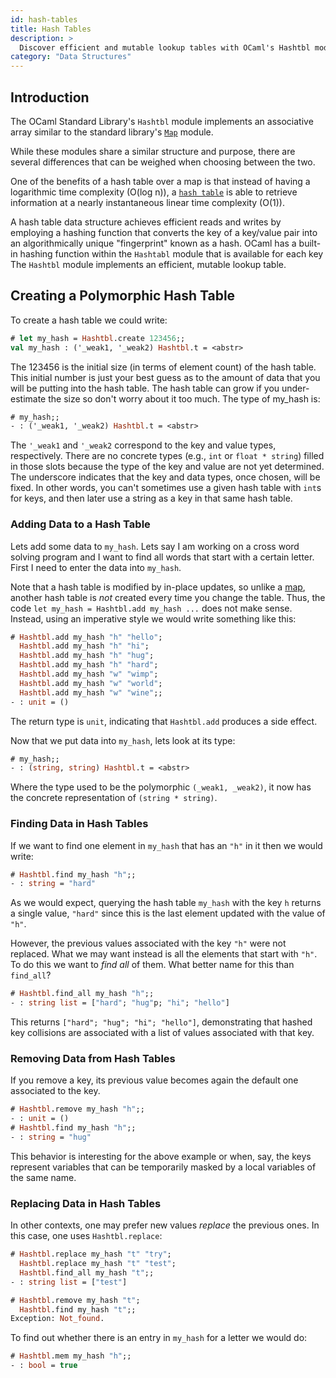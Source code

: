 ```yaml
---
id: hash-tables
title: Hash Tables
description: >
  Discover efficient and mutable lookup tables with OCaml's Hashtbl module
category: "Data Structures"
---
```


## Introduction

The OCaml Standard Library's `Hashtbl` module implements an associative array
similar to the standard library's [`Map`](https://ocaml.org/docs/maps) module.

While these modules share a similar structure and purpose, there are several
differences that can be weighed when choosing between the two.

One of the benefits of a hash table over a map is that instead of having a
logarithmic time complexity (O(log n)), a [`hash
table`](https://en.wikipedia.org/wiki/Hash_table) is able to retrieve
information at a nearly instantaneous linear time complexity (O(1)).

A hash table data structure achieves efficient reads and writes by employing a
hashing function that converts the key of a key/value pair into an
algorithmically unique "fingerprint" known as a hash. OCaml has a built-in
hashing function within the `Hashtabl` module that is available for each key
The `Hashtbl` module implements an efficient, mutable lookup table.

## Creating a Polymorphic Hash Table

To create a hash table we could write:

```ocaml
# let my_hash = Hashtbl.create 123456;;
val my_hash : ('_weak1, '_weak2) Hashtbl.t = <abstr>
```

The 123456 is the initial size (in terms of element count) of the hash table.
This initial number is just your best guess as to the amount of data that you
will be putting into the hash table. The hash table can grow if you
under-estimate the size so don't worry about it too much. The type of my_hash
is:

```ocaml
# my_hash;;
- : ('_weak1, '_weak2) Hashtbl.t = <abstr>
```

The `'_weak1` and `'_weak2` correspond to the key and value types, respectively.
There are no concrete types (e.g., `int` or `float * string`) filled in those
slots because the type of the key and value are not yet determined. The
underscore indicates that the key and data types, once chosen, will be fixed. In
other words, you can't sometimes use a given hash table with `int`s for keys,
and then later use a string as a key in that same hash table.

### Adding Data to a Hash Table

Lets add some data to `my_hash`. Lets say I am working on a cross word
solving program and I want to find all words that start with a certain
letter. First I need to enter the data into `my_hash`.

Note that a hash table is modified by in-place updates, so unlike a
[map](https://ocaml.org/docs/maps), another hash table is _not_ created every
time you change the table. Thus, the code `let my_hash = Hashtbl.add my_hash
...` does not make sense. Instead, using an imperative style we would write
something like this:

```ocaml
# Hashtbl.add my_hash "h" "hello";
  Hashtbl.add my_hash "h" "hi";
  Hashtbl.add my_hash "h" "hug";
  Hashtbl.add my_hash "h" "hard";
  Hashtbl.add my_hash "w" "wimp";
  Hashtbl.add my_hash "w" "world";
  Hashtbl.add my_hash "w" "wine";;
- : unit = ()
```

The return type is `unit`, indicating that `Hashtbl.add` produces a side effect.

Now that we put data into `my_hash`, lets look at its type:

```ocaml
# my_hash;;
- : (string, string) Hashtbl.t = <abstr>
```

Where the type used to be the polymorphic `(_weak1, _weak2)`, it now has the
concrete representation of `(string * string)`.

### Finding Data in Hash Tables

If we want to find one element in `my_hash` that has an `"h"` in it then we
would write:

```ocaml
# Hashtbl.find my_hash "h";;
- : string = "hard"
```

As we would expect, querying the hash table `my_hash` with the key `h` returns a
single value, `"hard"` since this is the last element updated with the
value of `"h"`.

However, the previous values associated with the key `"h"` were not replaced.
What we may want instead is all the elements that start with `"h"`. To do this we
want to *find all* of them. What better name for this than `find_all`?

```ocaml
# Hashtbl.find_all my_hash "h";;
- : string list = ["hard"; "hug"p; "hi"; "hello"]
```

This returns `["hard"; "hug"; "hi"; "hello"]`, demonstrating that hashed key
collisions are associated with a list of values associated with that key.

### Removing Data from Hash Tables

If you remove a key, its previous value becomes again the default one
associated to the key.

```ocaml
# Hashtbl.remove my_hash "h";;
- : unit = ()
# Hashtbl.find my_hash "h";;
- : string = "hug"
```

This behavior is interesting for the above example or when, say, the
keys represent variables that can be temporarily masked by a local
variables of the same name.

### Replacing Data in Hash Tables

In other contexts, one may prefer new values *replace* the previous ones.  In
this case, one uses `Hashtbl.replace`:

```ocaml
# Hashtbl.replace my_hash "t" "try";
  Hashtbl.replace my_hash "t" "test";
  Hashtbl.find_all my_hash "t";;
- : string list = ["test"]

# Hashtbl.remove my_hash "t";
  Hashtbl.find my_hash "t";;
Exception: Not_found.
```

To find out whether there is an entry in `my_hash` for a letter we would do:

```ocaml
# Hashtbl.mem my_hash "h";;
- : bool = true
```
